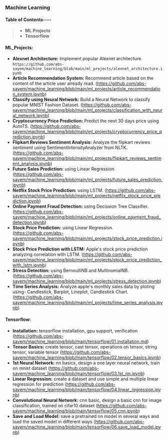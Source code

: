 ### **Machine Learning**

#### **Table of Contents----**
> * **ML Projects**
> * **Tensorflow**

#### **ML_Projects:**
* **Alexnet Architecture:** Implement popular Alexnet architecture. `https://github.com/abs-sayem/machine_learning/blob/main/ml_projects/alexnet_architecture.ipynb`
* **Article Recommendation System:** Recommend article based on the content of the article user already read. (https://github.com/abs-sayem/machine_learning/blob/main/ml_projects/article_recommendation_system.ipynb)
* **Classify using Neural Network:** Build a Neural Network to classify popular MNIST Fashion Dataset. (https://github.com/abs-sayem/machine_learning/blob/main/ml_projects/classification_with_neural_network.ipynb)
* **Cryptocurrency Price Prediction:** Predict the next 30 days price using AutoTS. (https://github.com/abs-sayem/machine_learning/blob/main/ml_projects/cryptocurrency_price_prediction.ipynb)
* **Flipkart Reviews Sentiment Analysis:** Analyze the flipkart reviews sentiment using SentimentIntensityAnalyzer from NLTK. (https://github.com/abs-sayem/machine_learning/blob/main/ml_projects/flipkart_reviews_sentiment_analysis.ipynb)
* **Future Sales Prediction:** using Linear Regression. (https://github.com/abs-sayem/machine_learning/blob/main/ml_projects/future_sales_prediction.ipynb)
* **Netflix Stock Price Prediction:** using LSTM. (https://github.com/abs-sayem/machine_learning/blob/main/ml_projects/netflix_stock_price_prediction.ipynb)
* **Online Payment Fraud Detection:** using Decission Tree Classifier. (https://github.com/abs-sayem/machine_learning/blob/main/ml_projects/online_payment_fraud_detection.ipynb)
* **Stock Price Prediction:** using Linear Regression. (https://github.com/abs-sayem/machine_learning/blob/main/ml_projects/stock_price_prediction.ipynb)
* **Stock Price Prediction with LSTM:** Apple's stock price prediction analyzing correlation with LSTM. (https://github.com/abs-sayem/machine_learning/blob/main/ml_projects/stock_price_prediction_with_lstm.ipynb)
* **Stress Detection:** using BernoulliNB and MultinomialNB. (https://github.com/abs-sayem/machine_learning/blob/main/ml_projects/stress_detection.ipynb)
* **Time Series Analysis:** Analyze apple's monthly sales data by ploting using- Candlestick, Barplot, Lineplot, Candlestick Chart. (https://github.com/abs-sayem/machine_learning/blob/main/ml_projects/time_series_analysis.ipynb)
#### **Tensorflow:**
* **Installation:** tensorflow installation, gpu support, verification (https://github.com/abs-sayem/machine_learning/blob/main/tensorflow/01.installation.md)
* **Tensor Basics:** create tensor, cast tensor, operations on tensor, string tensor, variable tensor (https://github.com/abs-sayem/machine_learning/blob/main/tensorflow/02.tensor_basics.ipynb)
* **1st Neural Network:** nn basics, design a one layer neural network, train on mnist dataset (https://github.com/abs-sayem/machine_learning/blob/main/tensorflow/03.1st_nn.ipynb)
* **Linear Regression:** create a dataset and use simple and multiple linear regression for prediction (https://github.com/abs-sayem/machine_learning/blob/main/tensorflow/04.linear_regression.ipynb)
* **Convolutional Neural Network:** cnn basic, design a basic cnn for image classification, trained on cifar10 dataset (https://github.com/abs-sayem/machine_learning/blob/main/tensorflow/05.cnn.ipynb)
* **Save and Load Model:** save a pretrained nn model in several ways and load the saved model in different ways (https://github.com/abs-sayem/machine_learning/blob/main/tensorflow/06.save_load_model.ipynb)